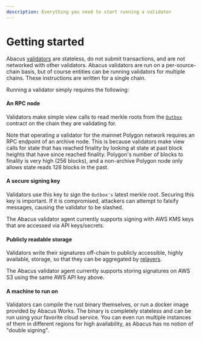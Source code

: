 ```yaml
---
description: Everything you need to start running a validator
---
```


# Getting started

Abacus [validators](../../protocol/agents/validators.md) are stateless, do not submit transactions, and are not networked with other validators. Abacus validators are run on a per-source-chain basis, but of course entities can be running validators for multiple chains. These instructions are written for a single chain.

Running a validator simply requires the following:

#### An RPC node&#x20;

Validators make simple view calls to read merkle roots from the [`Outbox`](../../protocol/messaging/outbox.md) contract on the chain they are validating for.

Note that operating a validator for the mainnet Polygon network requires an RPC endpoint of an archive node. This is because validators make view calls for state that has reached finality by looking at state at past block heights that have since reached finality. Polygon's number of blocks to finality is very high (256 blocks), and a non-archive Polygon node only allows state reads 128 blocks in the past.

#### A secure signing key&#x20;

Validators use this key to sign the `Outbox's` latest merkle root. Securing this key is important. If it is compromised, attackers can attempt to falsify messages, causing the validator to be slashed.&#x20;

The Abacus validator agent currently supports signing with AWS KMS keys that are accessed via API keys/secrets.

#### Publicly readable storage&#x20;

Validators write their signatures off-chain to publicly accessible, highly available, storage, so that they can be aggregated by [relayers](../../protocol/agents/relayer.md).&#x20;

The Abacus validator agent currently supports storing signatures on AWS S3 using the same AWS API key above.&#x20;

#### A machine to run on

Validators can compile the rust binary themselves, or run a docker image provided by Abacus Works. The binary is completely stateless and can be run using your favorite cloud service. You can even run multiple instances of them in different regions for high availability, as Abacus has no notion of "double signing".
